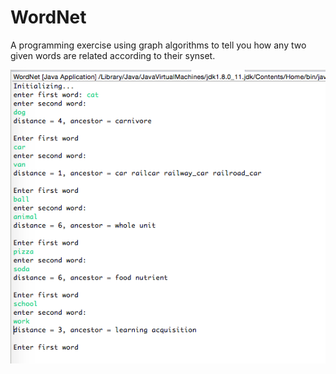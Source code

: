 # WordNet
A programming exercise using graph algorithms to tell you how any two given words are related according to their synset.

![screen shot](https://github.com/WriterZephos/WordNet/blob/master/wordnet.png?raw=true)
